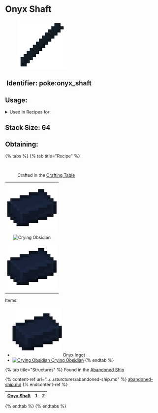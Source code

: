 # Onyx Shaft

<figure><img src="https://github.com/ItsMePok/PFE/blob/wikiAssets/wikiMain/onyx_shaft.png?raw=true" alt=""><figcaption></figcaption></figure>

## <img src="https://minecraft.wiki/images/Name_Tag_JE2_BE2.png?cbdc1" alt="" data-size="line"> Identifier: **poke:onyx\_shaft** <a href="#identifier" id="identifier"></a>

## Usage:

<details>

<summary>Used in Recipes for:</summary>

* Circuit Sword
* Onyx Sword
* Radium Sword
* Shade Sword
* Cobalt Battleaxe
* Onyx Battleaxe
* Radium Battleaxe
* Shade Battleaxe
* Holy Battleaxe
* Godly Battleaxe
* Galaxy Battleaxe
* Astral Battleaxe
* Medic Battleaxe
* Hellish Battleaxe
* Demonic Battleaxe
* Void Battleaxe
* Death Battleaxe
* Molten Battleaxe
* Nebula Battleaxe
* Cobalt Scythe
* Galactic Scythe
* Cobalt Haxel
* Onyx Haxel
* Astral Upgrader
* Cobalt Upgrader
* Demonic Upgrader
* Galaxy Upgrader
* Godly Upgrader
* Hellish Upgrader
* Holy Upgrader
* Onyx Upgrader
* Shade Upgrader
* Void Upgrader
* Holy Pickaxe
* Hellish Pickaxe
* Godly Pickaxe
* Demonic Pickaxe

</details>

## <img src="https://minecraft.wiki/images/Light_Gray_Bundle_JE1_BE1.png?b552e" alt="" data-size="line">Stack Size: 64

## Obtaining:

{% tabs %}
{% tab title="Recipe" %}


<figure><img src="https://minecraft.wiki/images/thumb/Crafting_Table_JE4_BE3.png/150px-Crafting_Table_JE4_BE3.png?5767f" alt=""><figcaption><p>Crafted in the <a href="https://minecraft.wiki/w/Crafting_Table">Crafting Table</a></p></figcaption></figure>

|                                                                                                                             |
| :-------------------------------------------------------------------------------------------------------------------------: |
|                ![Onyx Ingot](https://github.com/ItsMePok/PFE/blob/wikiAssets/wikiMain/onyx_ingot.png?raw=true)               |
| ![Crying Obsidian](https://minecraft.wiki/images/thumb/Crying_Obsidian_JE1_BE1.png/150px-Crying_Obsidian_JE1_BE1.png?f1f04) |
|                ![Onyx Ingot](https://github.com/ItsMePok/PFE/blob/wikiAssets/wikiMain/onyx_ingot.png?raw=true)               |

Items:

* <img src="https://github.com/ItsMePok/PFE/blob/wikiAssets/wikiMain/onyx_ingot.png?raw=true" alt="Onyx Ingot" data-size="line"> [Onyx Ingot](../ingots/onyx-ingot.md)
* [<img src="https://minecraft.wiki/images/thumb/Crying_Obsidian_JE1_BE1.png/150px-Crying_Obsidian_JE1_BE1.png?f1f04" alt="Crying Obsidian" data-size="line"> Crying Obsidian](https://minecraft.wiki/w/Crying_Obsidian)
{% endtab %}

{% tab title="Structures" %}
Found in the [Abandoned Ship](../../sturctures/abandoned-ship.md)

{% content-ref url="../../sturctures/abandoned-ship.md" %}
[abandoned-ship.md](../../sturctures/abandoned-ship.md)
{% endcontent-ref %}



| [<img src="https://pfewiki.gitbook.io/~gitbook/image?url=https%3A%2F%2Fgithub.com%2Fuser-attachments%2Fassets%2F2711462c-b5b7-4923-88d2-523da33d3edd&#x26;width=40&#x26;dpr=4&#x26;quality=100&#x26;sign=f7085485&#x26;sv=1" alt="" data-size="line">Onyx Shaft](https://pfewiki.gitbook.io/home/items/crafting-components/onyx-shaft) |  1  |  2  |
| :------------------------------------------------------------------------------------------------------------------------------------------------------------------------------------------------------------------------------------------------------------------------------------------------------------------------------------: | :-: | :-: |
{% endtab %}
{% endtabs %}
